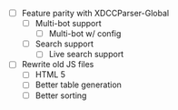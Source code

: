 - [ ] Feature parity with XDCCParser-Global
  - [ ] Multi-bot support
    - [ ] Multi-bot w/ config
  - [ ] Search support
    - [ ] Live search support
- [ ] Rewrite old JS files
  - [ ] HTML 5
  - [ ] Better table generation
  - [ ] Better sorting
